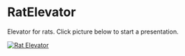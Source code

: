# RatElevator
Elevator for rats. Click picture below to start a presentation.

[![Rat Elevator](http://img.youtube.com/vi/eKjUU8A-KpA/0.jpg)](http://www.youtube.com/watch?v=eKjUU8A-KpA "Rat Elevator")